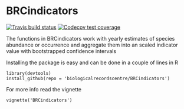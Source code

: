 # BRCindicators

  <!-- badges: start -->
  [![Travis build status](https://travis-ci.org/AugustT/BRCindicators.svg?branch=master)](https://travis-ci.org/AugustT/BRCindicators)
  [![Codecov test coverage](https://codecov.io/gh/AugustT/BRCindicators/branch/master/graph/badge.svg)](https://codecov.io/gh/AugustT/BRCindicators?branch=master)
  <!-- badges: end -->

The functions in BRCindicators work with yearly estimates of species abundance or occurrence and aggregate them into an scaled indicator value with bootstrapped confidence intervals 

Installing the package is easy and can be done in a couple of lines in R

    library(devtools)
    install_github(repo = 'biologicalrecordscentre/BRCindicators')

For more info read the vignette

    vignette('BRCindicators')
